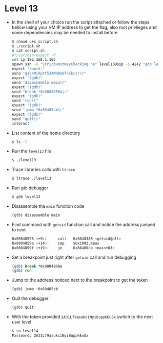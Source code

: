 # Level 13
- In the shell of your choice run the script attached or follow the steps bellow using your VM IP address to get the flag, also root privileges and some dependencies may be needed to install before
	```sh
	$ chmod u+x script.sh
	$ ./script.sh
	$ cat script.sh
	#!/usr/bin/expect -f
	set ip 192.168.1.103
	spawn ssh -o "StrictHostKeyChecking no" level13@$ip -p 4242 "gdb level13"
	expect "sword:"
	send "g1qKMiRpXf53AWhDaU7FEkczr\r"
	expect "(gdb)"
	send "disassemble main\r"
	expect "(gdb)"
	send "break *0x0804859a\r"
	expect "(gdb)"
	send "run\r"
	expect "(gdb)"
	send "jump *0x80485cb\r"
	expect "(gdb)"
	send "quit\r"
	interact
	```
- List content of the home directory
	```sh
	$ ls -l
	```
- Run the `level13` file
	```sh
	$ ./level13
	```
- Trace libraries calls with `ltrace`
	```sh
	$ ltrace ./level13
	```
- Run `gdb` debugger
	```sh
	$ gdb level13
	```
- Disassemble the `main` function code
	```sh
	(gdb) disassemble main
	```
- Find command with `getuid` function call and notice the address jumped to next
	```sh
	0x08048595 <+9>:     call   0x8048380 <getuid@plt>
	0x0804859a <+14>:    cmp    $0x1092,%eax
	0x0804859f <+19>:    je     0x80485cb <main+63>
	```
- Set a breakpoint just right after `getuid` call and run debugging
	```sh
	(gdb) break *0x0804859a
	(gdb) run

	```
- Jump to the address noticed next to the breakpoint to get the token
	```sh
	(gdb) jump *0x80485cb
	```
- Quit the debugger
	```sh
	(gdb) quit
	```
- With the token provided `2A31L79asukciNyi8uppkEuSx` switch to the next user level
	```sh
	$ su level14
	Password: 2A31L79asukciNyi8uppkEuSx
	```
